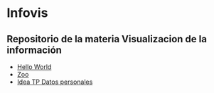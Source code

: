 # Infovis
## Repositorio de la materia Visualizacion de la información

* [Hello World](https://gbarbieripederiva.github.io/infovis/index.html)
* [Zoo](https://gbarbieripederiva.github.io/infovis/zoo.txt)
* [Idea TP Datos personales](https://github.com/gbarbieripederiva/infovis/blob/gh-pages/pdata/README.md)